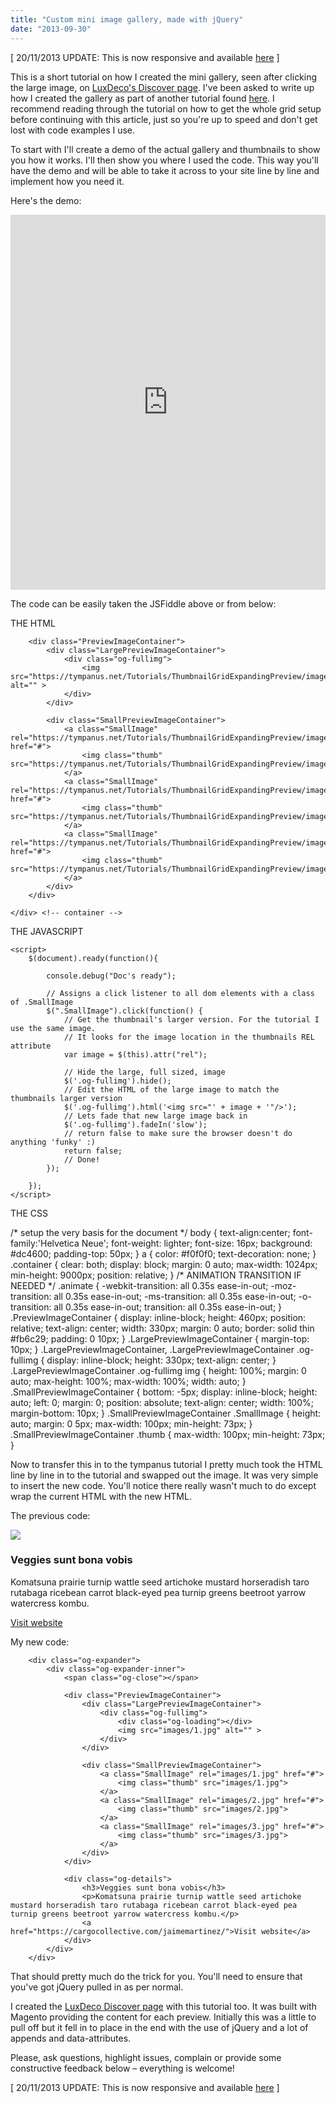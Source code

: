 ```yaml
---
title: "Custom mini image gallery, made with jQuery"
date: "2013-09-30"
---
```


\[ 20/11/2013 UPDATE: This is now responsive and available [here](https://scriptedpixels.co.uk/playground/thumbGallery.html "Now Responsive :)") \]

This is a short tutorial on how I created the mini gallery, seen after clicking the large image, on [LuxDeco's Discover page](https://www.luxdeco.com/discover "The mini gallery on LuxDeco "). I've been asked to write up how I created the gallery as part of another tutorial found [here](https://tympanus.net/codrops/2013/03/19/thumbnail-grid-with-expanding-preview "Grid with expanding preview"). I recommend reading through the tutorial on how to get the whole grid setup before continuing with this article, just so you're up to speed and don't get lost with code examples I use.

To start with I'll create a demo of the actual gallery and thumbnails to show you how it works. I'll then show you where I used the code. This way you'll have the demo and will be able to take it across to your site line by line and implement how you need it.

Here's the demo:

<iframe width="100%" height="600" src="https://jsfiddle.net/scriptedpixels/rphaM/embedded/result,js,html,css" allowfullscreen="allowfullscreen" frameborder="0"></iframe>

The code can be easily taken the JSFiddle above or from below:

THE HTML

<div class="container">

		<div class="PreviewImageContainer">
			<div class="LargePreviewImageContainer">
				<div class="og-fullimg">
					<img src="https://tympanus.net/Tutorials/ThumbnailGridExpandingPreview/images/thumbs/1.jpg" alt="" >
				</div>
			</div>

			<div class="SmallPreviewImageContainer">
				<a class="SmallImage" rel="https://tympanus.net/Tutorials/ThumbnailGridExpandingPreview/images/thumbs/1.jpg" href="#">
					<img class="thumb" src="https://tympanus.net/Tutorials/ThumbnailGridExpandingPreview/images/thumbs/1.jpg">
				</a>
				<a class="SmallImage" rel="https://tympanus.net/Tutorials/ThumbnailGridExpandingPreview/images/thumbs/2.jpg" href="#">
					<img class="thumb" src="https://tympanus.net/Tutorials/ThumbnailGridExpandingPreview/images/thumbs/2.jpg">
				</a>
				<a class="SmallImage" rel="https://tympanus.net/Tutorials/ThumbnailGridExpandingPreview/images/thumbs/3.jpg" href="#">
					<img class="thumb" src="https://tympanus.net/Tutorials/ThumbnailGridExpandingPreview/images/thumbs/3.jpg">
				</a>
			</div>
		</div>

	</div> <!-- container -->

THE JAVASCRIPT

<!-- Let's do stuff when the Doc is ready, shall we -->
	<script>
		$(document).ready(function(){

			console.debug("Doc's ready");

			// Assigns a click listener to all dom elements with a class of .SmallImage
			$(".SmallImage").click(function() {
				// Get the thumbnail's larger version. For the tutorial I use the same image.
				// It looks for the image location in the thumbnails REL attribute
				var image = $(this).attr("rel");

				// Hide the large, full sized, image
				$('.og-fullimg').hide();
				// Edit the HTML of the large image to match the thumbnails larger version
				$('.og-fullimg').html('<img src="' + image + '"/>');
				// Lets fade that new large image back in
				$('.og-fullimg').fadeIn('slow');
				// return false to make sure the browser doesn't do anything 'funky' :)
				return false;
				// Done!
			});

		});
	</script>

THE CSS

/\* setup the very basis for the document \*/
		body {
			text-align:center;
			font-family:'Helvetica Neue';
			font-weight: lighter;
			font-size: 16px;
			background: #dc4600;
			padding-top: 50px;
		}
			a {
				color: #f0f0f0;
				text-decoration: none;
			}
		.container {
			clear: both;
			display: block;
			margin: 0 auto;
			max-width: 1024px;
			min-height: 9000px;
			position: relative;
		}
		/\* ANIMATION TRANSITION IF NEEDED \*/
			.animate {
				-webkit-transition: all 0.35s ease-in-out;
				-moz-transition: all 0.35s ease-in-out;
				-ms-transition: all 0.35s ease-in-out;
				-o-transition: all 0.35s ease-in-out;
				transition: all 0.35s ease-in-out;
			}
		.PreviewImageContainer {
		    display: inline-block;
		    height: 460px;
		    position: relative;
		    text-align: center;
		    width: 330px;
		    margin: 0 auto;
		    border: solid thin #fb6c29;
		    padding: 0 10px;
		}
			.LargePreviewImageContainer {
				margin-top: 10px;
			}
				.LargePreviewImageContainer, .LargePreviewImageContainer .og-fullimg {
				    display: inline-block;
				    height: 330px;
				    text-align: center;
				}
					.LargePreviewImageContainer .og-fullimg img {
					    height: 100%;
					    margin: 0 auto;
					    max-height: 100%;
					    max-width: 100%;
					    width: auto;
					}
			.SmallPreviewImageContainer {
			    bottom: -5px;
			    display: inline-block;
			    height: auto;
			    left: 0;
			    margin: 0;
			    position: absolute;
			    text-align: center;
			    width: 100%;
			    margin-bottom: 10px;
			}
				.SmallPreviewImageContainer .SmallImage {
				    height: auto;
				    margin: 0 5px;
				    max-width: 100px;
				    min-height: 73px;
				}
				.SmallPreviewImageContainer .thumb {
				    max-width: 100px;
				    min-height: 73px;
				}

Now to transfer this in to the tympanus tutorial I pretty much took the HTML line by line in to the tutorial and swapped out the image. It was very simple to insert the new code. You'll notice there really wasn't much to do except wrap the current HTML with the new HTML.

The previous code:

<div class="og-expander">
		    <div class="og-expander-inner">
		        <span class="og-close"></span>
		        <div class="og-fullimg">
		            <div class="og-loading"></div>
		            <img src="images/2.jpg">
		        </div>
		        <div class="og-details">
		            <h3>Veggies sunt bona vobis</h3>
		            <p>Komatsuna prairie turnip wattle seed artichoke mustard horseradish taro rutabaga ricebean carrot black-eyed pea turnip greens beetroot yarrow watercress kombu.</p>
		            <a href="https://cargocollective.com/jaimemartinez/">Visit website</a>
		        </div>
		    </div>
		</div>

My new code:

		<div class="og-expander">
		    <div class="og-expander-inner">
		        <span class="og-close"></span>

		        <div class="PreviewImageContainer">
        			<div class="LargePreviewImageContainer">
        				<div class="og-fullimg">
        					<div class="og-loading"></div>
        					<img src="images/1.jpg" alt="" >
        				</div>
        			</div>

        			<div class="SmallPreviewImageContainer">
        				<a class="SmallImage" rel="images/1.jpg" href="#">
        					<img class="thumb" src="images/1.jpg">
        				</a>
        				<a class="SmallImage" rel="images/2.jpg" href="#">
        					<img class="thumb" src="images/2.jpg">
        				</a>
        				<a class="SmallImage" rel="images/3.jpg" href="#">
        					<img class="thumb" src="images/3.jpg">
        				</a>
        			</div>
        		</div>

		        <div class="og-details">
		            <h3>Veggies sunt bona vobis</h3>
		            <p>Komatsuna prairie turnip wattle seed artichoke mustard horseradish taro rutabaga ricebean carrot black-eyed pea turnip greens beetroot yarrow watercress kombu.</p>
		            <a href="https://cargocollective.com/jaimemartinez/">Visit website</a>
		        </div>
		    </div>
		</div>

That should pretty much do the trick for you. You'll need to ensure that you've got jQuery pulled in as per normal.

I created the [LuxDeco Discover page](https://www.luxdeco.com/discover "LuxDeco Discover") with this tutorial too. It was built with Magento providing the content for each preview. Initially this was a little to pull off but it fell in to place in the end with the use of jQuery and a lot of appends and data-attributes.

Please, ask questions, highlight issues, complain or provide some constructive feedback below – everything is welcome!

\[ 20/11/2013 UPDATE: This is now responsive and available [here](https://scriptedpixels.co.uk/playground/thumbGallery.html "Now Responsive :)") \]
